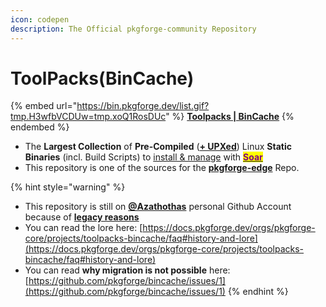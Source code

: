 ```yaml
---
icon: codepen
description: The Official pkgforge-community Repository
---
```


# ToolPacks(BinCache)

{% embed url="https://bin.pkgforge.dev/list.gif?tmp.H3wfbVCDUw=tmp.xoQ1RosDUc" %}
[**Toolpacks | BinCache**](https://github.com/Azathothas/Toolpacks)
{% endembed %}

* The **Largest Collection** of **Pre-Compiled** ([**+ UPXed**](https://docs.pkgforge.dev/orgs/pkgforge-core/projects/toolpacks-bincache/faq#upx)) Linux **Static Binaries** (incl. Build Scripts) to [install & manage](https://soar.qaidvoid.dev/package-management) with [<mark style="color:purple;">**Soar**</mark>](https://github.com/pkgforge/soar)
* This repository is one of the sources for the [**pkgforge-edge**](../../../../repositories/pkgforge-edge/) Repo.

{% hint style="warning" %}
- This repository is still on [**@Azathothas**](https://github.com/Azathothas/Toolpacks) personal Github Account because of [**legacy reasons**](https://docs.pkgforge.dev/orgs/pkgforge-core/projects/toolpacks-bincache/faq#history-and-lore)
- You can read the lore here: [https://docs.pkgforge.dev/orgs/pkgforge-core/projects/toolpacks-bincache/faq#history-and-lore](https://docs.pkgforge.dev/orgs/pkgforge-core/projects/toolpacks-bincache/faq#history-and-lore)
- You can read **why migration is not possible** here: [https://github.com/pkgforge/bincache/issues/1](https://github.com/pkgforge/bincache/issues/1)
{% endhint %}
